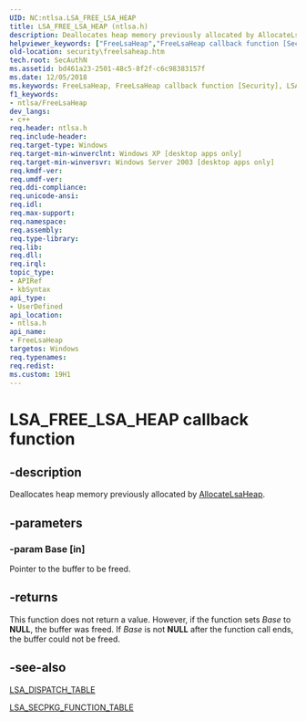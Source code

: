 ```yaml
---
UID: NC:ntlsa.LSA_FREE_LSA_HEAP
title: LSA_FREE_LSA_HEAP (ntlsa.h)
description: Deallocates heap memory previously allocated by AllocateLsaHeap.helpviewer_keywords: ["FreeLsaHeap","FreeLsaHeap callback function [Security]","LSA_FREE_LSA_HEAP","LSA_FREE_LSA_HEAP callback","_lsa_freelsaheap","ntlsa/FreeLsaHeap","security.freelsaheap"]
old-location: security\freelsaheap.htm
tech.root: SecAuthN
ms.assetid: bd461a23-2501-48c5-8f2f-c6c98383157f
ms.date: 12/05/2018
ms.keywords: FreeLsaHeap, FreeLsaHeap callback function [Security], LSA_FREE_LSA_HEAP, LSA_FREE_LSA_HEAP callback, _lsa_freelsaheap, ntlsa/FreeLsaHeap, security.freelsaheap
f1_keywords:
- ntlsa/FreeLsaHeap
dev_langs:
- c++
req.header: ntlsa.h
req.include-header: 
req.target-type: Windows
req.target-min-winverclnt: Windows XP [desktop apps only]
req.target-min-winversvr: Windows Server 2003 [desktop apps only]
req.kmdf-ver: 
req.umdf-ver: 
req.ddi-compliance: 
req.unicode-ansi: 
req.idl: 
req.max-support: 
req.namespace: 
req.assembly: 
req.type-library: 
req.lib: 
req.dll: 
req.irql: 
topic_type:
- APIRef
- kbSyntax
api_type:
- UserDefined
api_location:
- ntlsa.h
api_name:
- FreeLsaHeap
targetos: Windows
req.typenames: 
req.redist: 
ms.custom: 19H1
---
```


# LSA_FREE_LSA_HEAP callback function


## -description


Deallocates heap memory previously allocated by 
<a href="https://docs.microsoft.com/windows/desktop/api/ntsecpkg/nc-ntsecpkg-lsa_allocate_lsa_heap">AllocateLsaHeap</a>.


## -parameters




### -param Base [in]

Pointer to the buffer to be freed.


## -returns



This function does not return a value. However, if the function sets <i>Base</i> to <b>NULL</b>, the buffer was freed. If <i>Base</i> is not <b>NULL</b> after the function call ends, the buffer could not be freed.




## -see-also




<a href="https://docs.microsoft.com/windows/desktop/api/ntsecpkg/ns-ntsecpkg-lsa_dispatch_table">LSA_DISPATCH_TABLE</a>



<a href="https://docs.microsoft.com/windows/desktop/api/ntsecpkg/ns-ntsecpkg-lsa_secpkg_function_table">LSA_SECPKG_FUNCTION_TABLE</a>
 

 

